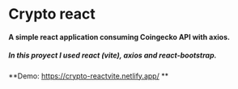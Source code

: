 # **Crypto react**
#### A simple react application consuming Coingecko API with axios.

##### In this proyect I used react (vite), axios and react-bootstrap.

**Demo: https://crypto-reactvite.netlify.app/ **
